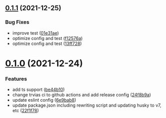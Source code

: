 ## [0.1.1](https://github.com/VicSolWang/eslint-config-wzx-vue/compare/v0.1.0...v0.1.1) (2021-12-25)


### Bug Fixes

* improve test ([01e31ae](https://github.com/VicSolWang/eslint-config-wzx-vue/commit/01e31aef56d38722ea2e7339f182c8c4f17cc367))
* optimize config and test ([f12576a](https://github.com/VicSolWang/eslint-config-wzx-vue/commit/f12576aaa6323363a8c1bb1e4d4fd61a92727a81))
* optimize config and test ([13ff728](https://github.com/VicSolWang/eslint-config-wzx-vue/commit/13ff7288b5af5f77015e9bf274e6efeddeba7ee9))

# [0.1.0](https://github.com/VicSolWang/eslint-config-wzx-vue/compare/v0.0.5...v0.1.0) (2021-12-24)


### Features

* add ts support ([be44b10](https://github.com/VicSolWang/eslint-config-wzx-vue/commit/be44b10ad37419507943f9649c8611d789c9ed7b))
* change trvias ci to github actions and add release config ([24f8b9a](https://github.com/VicSolWang/eslint-config-wzx-vue/commit/24f8b9a76b6a1f5afbecb1b9b0c6ea57f66b0d29))
* update eslint config ([6e9bab8](https://github.com/VicSolWang/eslint-config-wzx-vue/commit/6e9bab89441e1b0a83733fb7d9ab91c2459d7081))
* update package.json including rewriting script and updating husky to v7, etc ([22f1f78](https://github.com/VicSolWang/eslint-config-wzx-vue/commit/22f1f785980d29c9f7c19338a7af6ec9ae6adcd7))
